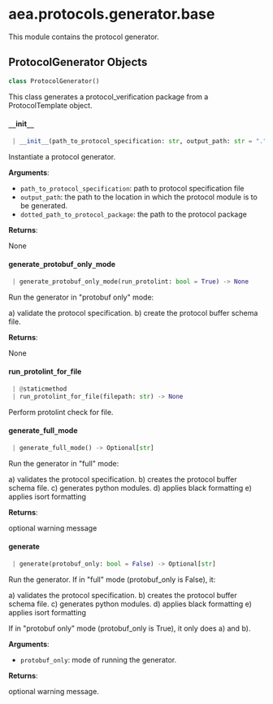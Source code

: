 <a name="aea.protocols.generator.base"></a>
# aea.protocols.generator.base

This module contains the protocol generator.

<a name="aea.protocols.generator.base.ProtocolGenerator"></a>
## ProtocolGenerator Objects

```python
class ProtocolGenerator()
```

This class generates a protocol_verification package from a ProtocolTemplate object.

<a name="aea.protocols.generator.base.ProtocolGenerator.__init__"></a>
#### `__`init`__`

```python
 | __init__(path_to_protocol_specification: str, output_path: str = ".", dotted_path_to_protocol_package: Optional[str] = None) -> None
```

Instantiate a protocol generator.

**Arguments**:

- `path_to_protocol_specification`: path to protocol specification file
- `output_path`: the path to the location in which the protocol module is to be generated.
- `dotted_path_to_protocol_package`: the path to the protocol package

**Returns**:

None

<a name="aea.protocols.generator.base.ProtocolGenerator.generate_protobuf_only_mode"></a>
#### generate`_`protobuf`_`only`_`mode

```python
 | generate_protobuf_only_mode(run_protolint: bool = True) -> None
```

Run the generator in "protobuf only" mode:

a) validate the protocol specification.
b) create the protocol buffer schema file.

**Returns**:

None

<a name="aea.protocols.generator.base.ProtocolGenerator.run_protolint_for_file"></a>
#### run`_`protolint`_`for`_`file

```python
 | @staticmethod
 | run_protolint_for_file(filepath: str) -> None
```

Perform protolint check for file.

<a name="aea.protocols.generator.base.ProtocolGenerator.generate_full_mode"></a>
#### generate`_`full`_`mode

```python
 | generate_full_mode() -> Optional[str]
```

Run the generator in "full" mode:

a) validates the protocol specification.
b) creates the protocol buffer schema file.
c) generates python modules.
d) applies black formatting
e) applies isort formatting

**Returns**:

optional warning message

<a name="aea.protocols.generator.base.ProtocolGenerator.generate"></a>
#### generate

```python
 | generate(protobuf_only: bool = False) -> Optional[str]
```

Run the generator. If in "full" mode (protobuf_only is False), it:

a) validates the protocol specification.
b) creates the protocol buffer schema file.
c) generates python modules.
d) applies black formatting
e) applies isort formatting

If in "protobuf only" mode (protobuf_only is True), it only does a) and b).

**Arguments**:

- `protobuf_only`: mode of running the generator.

**Returns**:

optional warning message.

